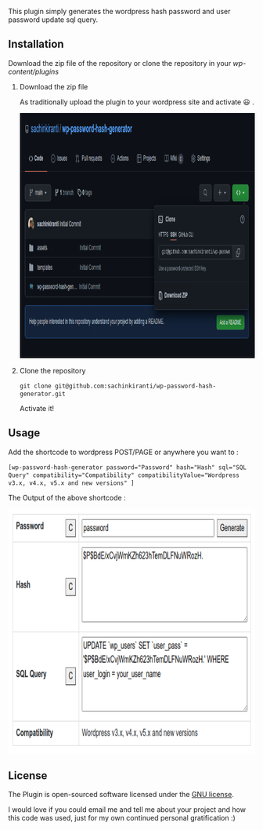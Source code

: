 This plugin simply generates the wordpress hash password and user password update sql query.

## Installation

Download the zip file of the repository or clone the repository in your *wp-content/plugins*

1. Download the zip file

    As traditionally upload the plugin to your wordpress site and activate :smiley: .

    <img src="./arts/wp-password-hash-generator-download.png" alt="Download zip" width="1100" height="500" />

2. Clone the repository
    
    ```git
    git clone git@github.com:sachinkiranti/wp-password-hash-generator.git
    ```
   
    Activate it!

## Usage

Add the shortcode to wordpress POST/PAGE or anywhere you want to :

```
[wp-password-hash-generator password="Password" hash="Hash" sql="SQL Query" compatibility="Compatibility" compatibilityValue="Wordpress v3.x, v4.x, v5.x and new versions" ]
```

The Output of the above shortcode :

<img src="./arts/wp-password-hash-generator-ui.png" alt="UI of the plugin" width="1100" height="500" />

## License
The Plugin is open-sourced software licensed under the [GNU license](LICENSE).

I would love if you could email me and tell me about your project and how this code was used, just for my own continued personal gratification :)